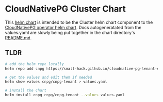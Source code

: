 # CloudNativePG Cluster Chart

This [helm chart](https://small-hack.github.io/cloudnative-pg-tenant-chart/) is intended to be the Cluster helm chart component to the [CloudNativePG operator helm chart](https://github.com/cloudnative-pg/charts). Docs autogeneratated from the values.yaml are slowly being put together in the chart directory's [README.md](https://github.com/small-hack/cloudnative-pg-tenant-chart/tree/main/charts/cloudnative-pg-tenant#readme).

## TLDR

```bash
# add the helm repo locally
helm repo add cnpg https://small-hack.github.io/cloudnative-pg-tenant-chart

# get the values and edit them if needed
helm show values cnpg/cnpg-tenant > values.yaml

# install the chart
helm install cnpg cnpg/cnpg-tenant --values values.yaml
```
